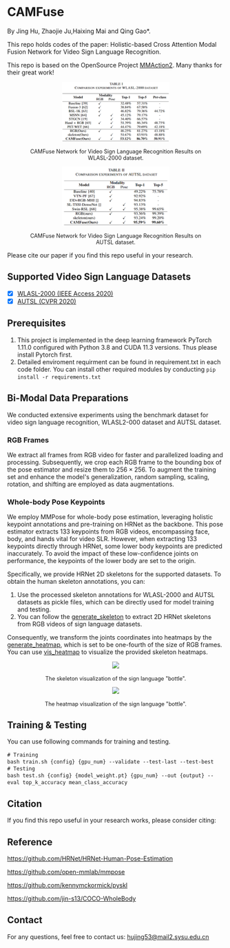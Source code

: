 # CAMFuse
By Jing Hu, Zhaojie Ju,Haixing Mai and Qing Gao*.

This repo holds codes of the paper: Holistic-based Cross Attention Modal Fusion Network for Video Sign Language Recognition. 

This repo is based on the OpenSource Project [MMAction2](https://github.com/open-mmlab/mmaction2). Many thanks for their great work! 

<div id="wrapper" align="center">
<figure>
  <img src="WLASL2000.png" width="250px">
  <p style="font-size:1.3vw;">CAMFuse Network for Video Sign Language Recognition Results on WLASL-2000 dataset. </p>
  <img src="AUTSL.png" width="250px"><br>
  <p style="font-size:1.3vw;">CAMFuse Network for Video Sign Language Recognition Results on AUTSL dataset. </p>
</figure>
</div>

Please cite our paper if you find this repo useful in your research.

<!-- <div id="wrapper" align="center">
<figure>
  <img src="/data/code/pyskl/net.jpg" width="520px">&emsp;
  <p style="font-size:1.4vw;">An overview of the CAMFuse method. </p>
  <img src="/data/code/pyskl/CA.jpg" width="520px"><br>
  <p style="font-size:1.2vw;">Illustration of the ST-CAF architecture. </p>
  <img src="" width=""><br>
  <p style="font-size:1.2vw;">Left: Skeleton-base Action Recognition Results on NTU-RGB+D-120; Right: CPU Realtime Skeleton-base Gesture Recognition Results. </p>
</figure>
</div> -->

<!-- <div id="wrapper" align="center">
<figure>
  <img src="https://user-images.githubusercontent.com/34324155/123989146-2ecae680-d9fb-11eb-916b-b9db5563a9e5.gif" width="520px">&emsp;
  <img src="https://user-images.githubusercontent.com/34324155/218010909-ccfc89f0-9ed4-4b04-b38d-af7ffe49d2cd.gif" width="290px"><br>
  <p style="font-size:1.2vw;">Left: Skeleton-base Action Recognition Results on NTU-RGB+D-120; Right: CPU Realtime Skeleton-base Gesture Recognition Results</p>
</figure>
</div> -->

## Supported Video Sign Language Datasets

- [x] [WLASL-2000 (IEEE Access 2020)](
https://doi.org/10.48550/arXiv.1910.11006
) 
- [x] [AUTSL (CVPR 2020)](
https://doi.org/10.48550/arXiv.2008.00932
)

## Prerequisites
1. This project is implemented in the deep learning framework PyTorch 1.11.0 configured with Python 3.8 and CUDA 11.3 versions. Thus please install Pytorch first.
2. Detailed enviroment requirment can be found in requirement.txt in each code folder. You can install other required modules by conducting ```pip install -r requirements.txt```
<!-- ## Installation
```shell
git clone https://github.com/kennymckormick/pyskl.git
cd pyskl
conda env create -f pyskl.yaml
conda activate pyskl
pip install -e .
``` -->

## Bi-Modal Data Preparations
We conducted extensive experiments using the benchmark dataset for video sign language recognition, WLASL2-000 dataset and AUTSL dataset.
### RGB Frames
We extract all frames from RGB video for faster and parallelized loading and processing. Subsequently, we crop each RGB frame to the bounding box of the pose estimator and resize them to $256 \times 256$. To augment the training set and enhance the model's generalization, random sampling, scaling, rotation, and shifting are employed as data augmentations. 
### Whole-body Pose Keypoints
We employ MMPose for whole-body pose estimation, leveraging holistic keypoint annotations and pre-training on HRNet as the backbone. This pose estimator extracts 133 keypoints from RGB videos, encompassing face, body, and hands vital for video SLR. However, when extracting 133 keypoints directly through HRNet, some lower body keypoints are predicted inaccurately. To avoid the impact of these low-confidence joints on performance, the keypoints of the lower body are set to the origin. 

Specifically, we provide HRNet 2D skeletons for the supported datasets. To obtain the human skeleton annotations, you can:

1. Use the processed skeleton annotations for WLASL-2000 and AUTSL datasets as pickle files, which can be directly used for model training and testing. 
2. You can follow the [generate_skeleton](/examples/extract_diving48_skeleton/diving48_example.ipynb) to  extract 2D HRNet skeletons from RGB videos of sign language datasets.

Consequently, we transform the joints coordinates into heatmaps by the [generate_heatmap](), which is set to be one-fourth of the size of RGB frames. You can use [vis_heatmap](/demo/vis_skeleton.ipynb) to visualize the provided skeleton heatmaps.

<div id="wrapper" align="center">
<figure>
  <img src="demo.gif" width="250px">
  <p style="font-size:1.3vw;">The skeleton visualization of the sign language "bottle". </p>
  <img src="demo2.gif" width="250px"><br> 
  <p style="font-size:1.3vw;">The heatmap visualization of the sign language "bottle". </p>
</figure>
</div>

## Training & Testing

You can use following commands for training and testing. 
```shell
# Training
bash train.sh {config} {gpu_num} --validate --test-last --test-best
# Testing
bash test.sh {config} {model_weight.pt} {gpu_num} --out {output} --eval top_k_accuracy mean_class_accuracy
```
<!-- For specific examples, please go to the README for each specific algorithm we supported. -->

## Citation

If you find this repo useful in your research works, please consider citing:


## Reference 
https://github.com/HRNet/HRNet-Human-Pose-Estimation

https://github.com/open-mmlab/mmpose

https://github.com/kennymckormick/pyskl

https://github.com/jin-s13/COCO-WholeBody
## Contact

For any questions, feel free to contact us: hujing53@mail2.sysu.edu.cn
